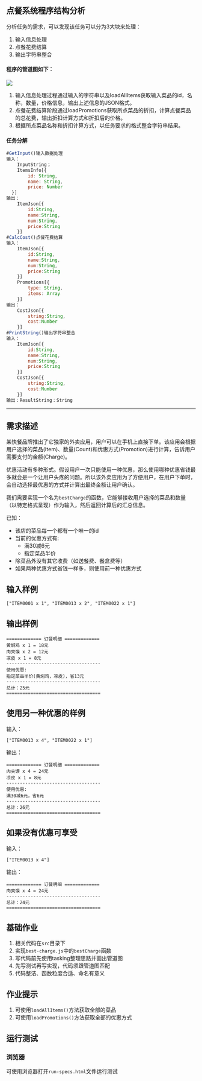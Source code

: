 ## 点餐系统程序结构分析

分析任务的需求，可以发现该任务可以分为3大块来处理：

1. 输入信息处理
2. 点餐花费结算
3. 输出字符串整合

#### 程序的管道图如下：

![](C:/Users/Administrator/Desktop/pic.png)

1. 输入信息处理过程通过输入的字符串以及loadAllItems获取输入菜品的id，名称，数量，价格信息，输出上述信息的JSON格式。
2. 点餐花费结算阶段通过loadPromotions获取所点菜品的折扣，计算点餐菜品的总花费，输出折扣计算方式和折扣后的价格。
3. 根据所点菜品名称和折扣计算方式，以任务要求的格式整合字符串结果。

#### 任务分解

```javascript
#GetInput()输入数据处理
输入：
	InputString；
    ItemsInfo[{
    	id: String,
   		name: String,
    	price: Number
  }]
输出：
	ItemJson[{
    	id:String,
        name:String,
        num:String,
        price:String
	}]
#CalcCost()点餐花费结算
输入：
	ItemJson[{
    	id:String,
        name:String,
        num:String,
        price:String
	}]
	Promotions[{
    	type: String,
    	items: Array
  	}]
输出：
	CostJson[{
    	string:String,
        cost:Number
	}]
#PrintString()输出字符串整合
输入：
	ItemJson[{
    	id:String,
        name:String,
        num:String,
        price:String
	}]
	CostJson[{
    	string:String,
        cost:Number
	}]
输出：ResultString：String
```

--------------------------------------------------------------------------------------------

## 需求描述

某快餐品牌推出了它独家的外卖应用，用户可以在手机上直接下单。该应用会根据用户选择的菜品(Item)、数量(Count)和优惠方式(Promotion)进行计算，告诉用户需要支付的金额(Charge)。

优惠活动有多种形式。假设用户一次只能使用一种优惠，那么使用哪种优惠省钱最多就会是一个让用户头疼的问题。所以该外卖应用为了方便用户，在用户下单时，会自动选择最优惠的方式并计算出最终金额让用户确认。

我们需要实现一个名为`bestCharge`的函数，它能够接收用户选择的菜品和数量（以特定格式呈现）作为输入，然后返回计算后的汇总信息。

已知：

- 该店的菜品每一个都有一个唯一的id
- 当前的优惠方式有:
  - 满30减6元
  - 指定菜品半价
- 除菜品外没有其它收费（如送餐费、餐盒费等）
- 如果两种优惠方式省钱一样多，则使用前一种优惠方式

输入样例
-------

```
["ITEM0001 x 1", "ITEM0013 x 2", "ITEM0022 x 1"]
```

输出样例
-------

```
============= 订餐明细 =============
黄焖鸡 x 1 = 18元
肉夹馍 x 2 = 12元
凉皮 x 1 = 8元
-----------------------------------
使用优惠:
指定菜品半价(黄焖鸡，凉皮)，省13元
-----------------------------------
总计：25元
===================================
```

使用另一种优惠的样例
------------------

输入：

```
["ITEM0013 x 4", "ITEM0022 x 1"]
```


输出：

```
============= 订餐明细 =============
肉夹馍 x 4 = 24元
凉皮 x 1 = 8元
-----------------------------------
使用优惠:
满30减6元，省6元
-----------------------------------
总计：26元
===================================
```

如果没有优惠可享受
---------------

输入：

```
["ITEM0013 x 4"]
```

输出：

```
============= 订餐明细 =============
肉夹馍 x 4 = 24元
-----------------------------------
总计：24元
===================================
```


## 基础作业

1. 相关代码在`src`目录下
1. 实现`best-charge.js`中的`bestCharge`函数
1. 写代码前先使用tasking整理思路并画出管道图
1. 先写测试再写实现，代码须跟管道图匹配
1. 代码整洁、函数粒度合适、命名有意义


## 作业提示

1. 可使用`loadAllItems()`方法获取全部的菜品
2. 可使用`loadPromotions()`方法获取全部的优惠方式

## 运行测试

### 浏览器

可使用浏览器打开`run-specs.html`文件运行测试

